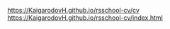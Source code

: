 https://KaigarodovH.github.io/rsschool-cv/cv  
https://KaigarodovH.github.io/rsschool-cv/index.html

